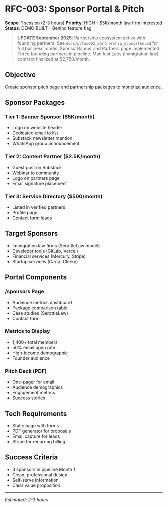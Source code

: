 # RFC-003: Sponsor Portal & Pitch
**Scope**: 1 session (2-3 hours)
**Priority**: HIGH - $5K/month law firm interested
**Status**: DEMO BUILT - Behind feature flag

> **UPDATE September 2025**: Partnership ecosystem active with founding partners.
> See `docs/prfaq002_partnership_ecosystem.md` for full business model.
> SponsorBanner and Partners page implemented. Three founding partners in pipeline.
> Manifest Labs (immigration law) contract finalized at $2,750/month.

## Objective
Create sponsor pitch page and partnership packages to monetize audience.

## Sponsor Packages

### Tier 1: Banner Sponsor ($5K/month)
- Logo on website header
- Dedicated email to list
- Substack newsletter mention
- WhatsApp group announcement

### Tier 2: Content Partner ($2.5K/month)
- Guest post on Substack
- Webinar to community
- Logo on partners page
- Email signature placement

### Tier 3: Service Directory ($500/month)
- Listed in verified partners
- Profile page
- Contact form leads

## Target Sponsors
- Immigration law firms (SerottleLaw model)
- Developer tools (GitLab, Vercel)
- Financial services (Mercury, Stripe)
- Startup services (Carta, Clerky)

## Portal Components

### /sponsors Page
- Audience metrics dashboard
- Package comparison table
- Case studies (SerottleLaw)
- Contact form

### Metrics to Display
- 1,400+ total members
- 50% email open rate
- High-income demographic
- Founder audience

### Pitch Deck (PDF)
- One-pager for email
- Audience demographics
- Engagement metrics
- Success stories

## Tech Requirements
- Static page with forms
- PDF generator for proposals
- Email capture for leads
- Stripe for recurring billing

## Success Criteria
- 3 sponsors in pipeline Month 1
- Clean, professional design
- Self-serve information
- Clear value proposition

---
*Estimated: 2-3 hours*
